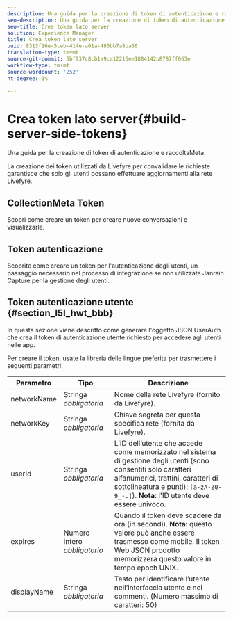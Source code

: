 ```yaml
---
description: Una guida per la creazione di token di autenticazione e raccoltaMeta.
seo-description: Una guida per la creazione di token di autenticazione e raccoltaMeta.
seo-title: Crea token lato server
solution: Experience Manager
title: Crea token lato server
uuid: 8313f26e-5ceb-414e-a61a-480bb7a8ba66
translation-type: tm+mt
source-git-commit: 5bf937c8cb1a9ca12216ee1884142b8787ff063e
workflow-type: tm+mt
source-wordcount: '252'
ht-degree: 1%

---
```



# Crea token lato server{#build-server-side-tokens}

Una guida per la creazione di token di autenticazione e raccoltaMeta.

La creazione dei token utilizzati da Livefyre per convalidare le richieste garantisce che solo gli utenti possano effettuare aggiornamenti alla rete Livefyre.

## CollectionMeta Token

Scopri come creare un token per creare nuove conversazioni e visualizzarle.

## Token autenticazione

Scoprite come creare un token per l&#39;autenticazione degli utenti, un passaggio necessario nel processo di integrazione se non utilizzate Janrain Capture per la gestione degli utenti.

## Token autenticazione utente {#section_l5l_hwt_bbb}

In questa sezione viene descritto come generare l&#39;oggetto JSON UserAuth che crea il token di autenticazione utente richiesto per accedere agli utenti nelle app.

Per creare il token, usate la libreria delle lingue preferita per trasmettere i seguenti parametri:

| Parametro | Tipo | Descrizione |
|---|---|---|
| networkName | Stringa *obbligatoria* | Nome della rete Livefyre (fornito da Livefyre). |
| networkKey | Stringa *obbligatoria* | Chiave segreta per questa specifica rete (fornita da Livefyre). |
| userId | Stringa *obbligatoria* | L’ID dell’utente che accede come memorizzato nel sistema di gestione degli utenti (sono consentiti solo caratteri alfanumerici, trattini, caratteri di sottolineatura e punti): `[a-zA-Z0-9_-.]`). **Nota:** l&#39;ID utente deve essere univoco. |
| expires | Numero intero *obbligatorio* | Quando il token deve scadere da ora (in secondi). **Nota:** questo valore può anche essere trasmesso come mobile. Il token Web JSON prodotto memorizzerà questo valore in tempo epoch UNIX. |
| displayName | Stringa *obbligatoria* | Testo per identificare l’utente nell’interfaccia utente e nei commenti. (Numero massimo di caratteri: 50) |

